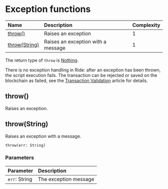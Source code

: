 # Exception functions

| Name | Description | Complexity |
| :--- | :--- | :--- |
| [throw()](#throw) | Raises an exception | 1 |
| [throw(String)](#throw-string) | Raises an exception with a message | 1 |

The return type of `throw` is [Nothing](/en/ride/v5/data-types/).

There is no exception handling in Ride: after an exception has been thrown, the script execution fails. The transaction can be rejected or saved on the blockchain as failed, see the [Transaction Validation](/en/blockchain/transaction/transaction-validation) article for details.

## throw()

Raises an exception.

## throw(String)

Raises an exception with a message.

```
throw(err: String)
```

### Parameters

| Parameter | Description |
| :--- | :--- |
| `err`: String | The exception message |
